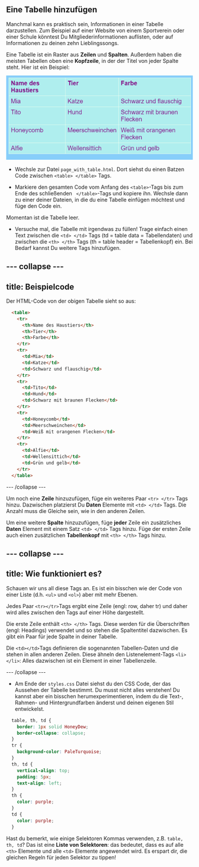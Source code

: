 ## Eine Tabelle hinzufügen

Manchmal kann es praktisch sein, Informationen in einer Tabelle darzustellen. Zum Beispiel auf einer Website von einem Sportverein oder einer Schule könntest Du Mitgliederinformationen auflisten, oder auf Informationen zu deinen zehn Lieblingssongs.

Eine Tabelle ist ein Raster aus **Zeilen** und **Spalten**. Außerdem haben die meisten Tabellen oben eine **Kopfzeile**, in der der Titel von jeder Spalte steht. Hier ist ein Beispiel:

![Beispiel von Informationen in einer Tabelle](images/egTableResult.png)

- Wechsle zur Datei `page_with_table.html`. Dort siehst du einen Batzen Code zwischen `<table> </table>` Tags.

- Markiere den gesamten Code vom Anfang des `<table>`-Tags bis zum Ende des schließenden ` </table>`-Tags und kopiere ihn. Wechsle dann zu einer deiner Dateien, in die du eine Tabelle einfügen möchtest und füge den Code ein.

Momentan ist die Tabelle leer.

- Versuche mal, die Tabelle mit irgendwas zu füllen! Trage einfach einen Text zwischen die `<td> </td>` Tags (td = table data = Tabellendaten) und zwischen die `<th> </th>` Tags (th = table header = Tabellenkopf) ein. Bei Bedarf kannst Du weitere Tags hinzufügen.

--- collapse ---
---
title: Beispielcode
---

Der HTML-Code von der obigen Tabelle sieht so aus:

```html
  <table>
    <tr>
      <th>Name des Haustiers</th>
      <th>Tier</th>
      <th>Farbe</th>
    </tr>
    <tr>
      <td>Mia</td>
      <td>Katze</td>
      <td>Schwarz und flauschig</td>
    </tr>
    <tr>
      <td>Tito</td>
      <td>Hund</td>
      <td>Schwarz mit braunen Flecken</td>
    </tr>
    <tr>
      <td>Honeycomb</td>
      <td>Meerschweinchen</td>
      <td>Weiß mit orangenen Flecken</td>
    </tr>
    <tr>
      <td>Alfie</td>
      <td>Wellensittich</td>
      <td>Grün und gelb</td>
    </tr>
  </table>
```

--- /collapse ---

Um noch eine **Zeile** hinzuzufügen, füge ein weiteres Paar `<tr> </tr>` Tags hinzu. Dazwischen platzierst Du **Daten** Elemente mit `<td> </td>` Tags. Die Anzahl muss die Gleiche sein, wie in den anderen Zeilen.

Um eine weitere **Spalte** hinzuzufügen, füge **jeder** Zeile ein zusätzliches **Daten** Element mit einem Satz `<td> </td>` Tags hinzu. Füge der ersten Zeile auch einen zusätzlichen **Tabellenkopf** mit `<th> </th>` Tags hinzu.

--- collapse ---
---
title: Wie funktioniert es?
---

Schauen wir uns all diese Tags an. Es ist ein bisschen wie der Code von einer Liste (d.h. `<ul>` und `<ol>`) aber mit mehr Ebenen.

Jedes Paar `<tr></tr>`Tags ergibt eine Zeile (engl: row, daher tr) und daher wird alles zwischen den Tags auf einer Höhe dargestellt.

Die erste Zeile enthält `<th> </th>` Tags. Diese werden für die Überschriften (engl: Headings) verwendet und so stehen die Spaltentitel dazwischen. Es gibt ein Paar für jede Spalte in deiner Tabelle.

Die `<td></td>`Tags definieren die sogenannten Tabellen-Daten und die stehen in allen anderen Zeilen. Diese ähneln den Listenelement-Tags `<li> </li>`: Alles dazwischen ist ein Element in einer Tabellenzeile.

--- /collapse ---

- Am Ende der `styles.css` Datei siehst du den CSS Code, der das Aussehen der Tabelle bestimmt. Du musst nicht alles verstehen! Du kannst aber ein bisschen herumexperimentieren, indem du die Text-, Rahmen- und Hintergrundfarben änderst und deinen eigenen Stil entwickelst.

```css
  table, th, td {
    border: 1px solid HoneyDew;
    border-collapse: collapse;
  }
  tr {
    background-color: PaleTurquoise;
  }
  th, td {
    vertical-align: top;
    padding: 5px;
    text-align: left;
  }
  th {
    color: purple;
  }
  td {
    color: purple;
  }
```

Hast du bemerkt, wie einige Selektoren Kommas verwenden, z.B. `table, th, td`? Das ist eine **Liste von Selektoren**: das bedeutet, dass es auf alle `<th>` Elemente und alle `<td>` Elemente angewendet wird. Es erspart dir, die gleichen Regeln für jeden Selektor zu tippen!